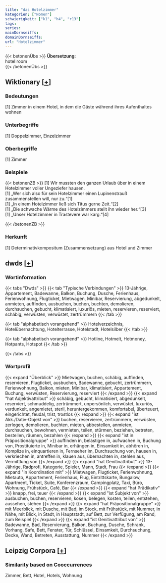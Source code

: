 ```yaml
---
title: "das Hotelzimmer"
kategorien: ["Nomen"]
schwierigkeit: ["k1", "h4", "r13"]
tags:
series:
mainDornseiffs:
domainDornseiffs:
url: "Hotelzimmer"
---
```


{{< betonenÜbs >}}
**Übersetzung:**  
hotel room  
{{< /betonenÜbs >}}

## Wiktionary [[+](https://de.wiktionary.org/wiki/Hotelzimmer)]

### Bedeutungen
[1] Zimmer in einem Hotel, in dem die Gäste während ihres Aufenthaltes wohnen  

### Unterbegriffe
[1] Doppelzimmer, Einzelzimmer  

### Oberbegriffe
[1] Zimmer  

### Beispiele
{{< betonenZB >}}
[1] Wir mussten den ganzen Urlaub über in einem Hotelzimmer voller Ungeziefer hausen.  
[1] „Wer sich also für sein Hotelzimmer einen Lupinenstrauß zusammenstellen will, nur zu.“[1]  
[1] „In einem Hotelzimmer ließ sich Titus gerne Zeit.“[2]  
[1] „Die schwache Wärme des Hotelzimmers stellt ihn wieder her.“[3]  
[1] „Unser Hotelzimmer in Trastevere war karg.“[4]  

{{< /betonenZB >}}
### Herkunft
[1] Determinativkompositum (Zusammensetzung) aus Hotel und Zimmer  



## dwds [[+](https://www.dwds.de/wb/Hotelzimmer)]

### Wortinformation
{{< tabs "Dwds" >}}
{{< tab "Typische Verbindungen" >}}
13-Jährige, Appartement, Badewanne, Balkon, Buchung, Dusche, Ferienhaus, Ferienwohnung, Flugticket, Mietwagen, Minibar, Reservierung, abgedunkelt, anmieten, auffinden, ausbuchen, buchen, buchten, demolieren, durchsuchen, gebucht, klimatisiert, luxuriös, mieten, reservieren, reserviert, schäbig, verwüsten, verwüstet, zertrümmern
{{< /tab >}}

{{< tab "alphabetisch vorangehend" >}}
Hotelverzeichnis, Hotelübernachtung, Hotelterrasse, Hotelstadt, Hotelsilber
{{< /tab >}}

{{< tab "alphabetisch vorangehend" >}}
Hotline, Hotmelt, Hotmoney, Hotpants, Hotspot
{{< /tab >}}

{{< /tabs >}}

### Wortprofil
{{< expand "Überblick" >}} Mietwagen, buchen, schäbig, auffinden, reservieren, Flugticket, ausbuchen, Badewanne, gebucht, zertrümmern, Ferienwohnung, Balkon, mieten, Minibar, klimatisiert, Appartement, Buchung, verwüsten, Reservierung, reserviert {{< /expand >}}
{{< expand "hat Adjektivattribut" >}} schäbig, gebucht, klimatisiert, abgedunkelt, reserviert, schmuddelig, zertrümmert, unpersönlich, verwüstet, luxuriös, verdunkelt, angemietet, steril, heruntergekommen, komfortabel, überteuert, eingerichtet, feudal, trist, trostlos {{< /expand >}}
{{< expand "ist Akk./Dativ-Objekt von" >}} buchen, reservieren, zertrümmern, verwüsten, zerlegen, demolieren, buchten, mieten, abbestellen, anmieten, durchsuchen, bewohnen, vermieten, teilen, stürmen, beziehen, betreten, bestellen, räumen, bezahlen {{< /expand >}}
{{< expand "ist in Präpositionalgruppe" >}} auffinden in, belästigen in, aufwachen in, Buchung von, Prostituierte in, Minibar in, erhängen in, Einsamkeit in, abhören in, Komplize in, einquartieren in, Fernseher im, Durchsuchung von, hausen in, verkriechen in, antreffen in, klauen aus, übernachten in, stehlen aus, Vermittlung von {{< /expand >}}
{{< expand "hat Genitivattribut" >}} 13-Jährige, Radprofi, Kategorie, Spieler, Mann, Stadt, Frau {{< /expand >}}
{{< expand "in Koordination mit" >}} Mietwagen, Flugticket, Ferienwohnung, Mietauto, Appartement, Ferienhaus, Flug, Eintrittskarte, Bungalow, Apartment, Ticket, Suite, Konferenzraum, Campingplatz, Taxi, Büro, Wohnung, Frühstück, Café, Bar {{< /expand >}}
{{< expand "hat Prädikativ" >}} knapp, frei, teuer {{< /expand >}}
{{< expand "ist Subjekt von" >}} ausbuchen, buchen, reservieren, kosen, belegen, kosten, teilen, entstehen, aussehen, stehen {{< /expand >}}
{{< expand "hat Präpositionalgruppe" >}} mit Meerblick, mit Dusche, mit Bad, im Stock, mit Frühstück, mit Nummer, in Nähe, mit Blick, in Stadt, in Hauptstadt, auf Bett, zur Verfügung, am Rand, zum Beispiel {{< /expand >}}
{{< expand "ist Genitivattribut von" >}} Badewanne, Bad, Reservierung, Balkon, Buchung, Dusche, Schrank, Vorhang, Safe, Bett, Fenster, Tür, Schlüssel, Einsamkeit, Durchsuchung, Decke, Wand, Betreten, Ausstattung, Nummer {{< /expand >}}

## Leipzig Corpora [[+](https://corpora.uni-leipzig.de/en/res?word=Hotelzimmer&corpusId=deu_newscrawl-public_2018)]


### Similarity based on Cooccurrences
Zimmer, Bett, Hotel, Hotels, Wohnung

